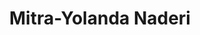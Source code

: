 ---
layout: person
cv_ready: true
kind: person
title: Mitra-Yolanda Naderi
identifier: mn
permalink: /team/mitra
img: /assets/img/P_mitra.jpg
phone: +43 512 507-53494
position: sect
category: SECRETARY
office: ICT 3S11
email: mitra.naderi@uibk.ac.at
address: Technikerstraße 21A, 6020 Innsbruck, Austria
officehours:
  monday: "08:00 — 14:00"
  tuesday: "09:00 — 15:00"
  wednesday: "08:00 — 14:00"
  thursday: "08:00 — 14:00"


positions:
  - from: 08/2024
    title: Secretary
    dep: Edge AI
    dep_uri:
    inst: University of Innsbruck
    inst_uri: http://informatik.uibk.ac.at
    where: Innsbruck, Austria

  - from: 2020
    to: 2021
    title: Customer service agent
    inst: Smart Energy Services GmbH
    inst_uri: https://smart-es.at
    where: Wien, Austria

  - from: 2019
    to: 2020
    title: Customer service agent
    inst: Intelia GmbH
    inst_uri: https://www.intelia.at
    where: Wien, Austria

education:
  - from: 08/2024
    title: Certified Administrative Assistant, AW+T
    where: Innsbruck, Austria

---